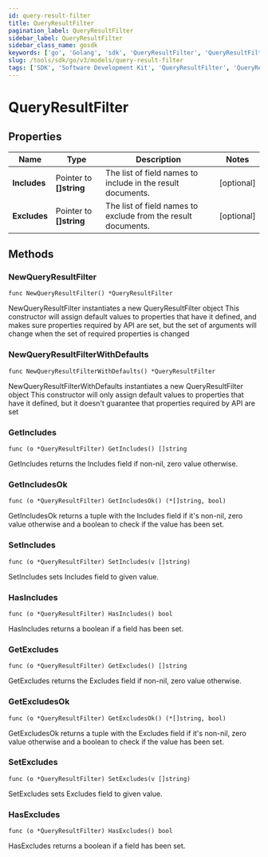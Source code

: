 ```yaml
---
id: query-result-filter
title: QueryResultFilter
pagination_label: QueryResultFilter
sidebar_label: QueryResultFilter
sidebar_class_name: gosdk
keywords: ['go', 'Golang', 'sdk', 'QueryResultFilter', 'QueryResultFilter'] 
slug: /tools/sdk/go/v3/models/query-result-filter
tags: ['SDK', 'Software Development Kit', 'QueryResultFilter', 'QueryResultFilter']
---
```


# QueryResultFilter

## Properties

Name | Type | Description | Notes
------------ | ------------- | ------------- | -------------
**Includes** | Pointer to **[]string** | The list of field names to include in the result documents. | [optional] 
**Excludes** | Pointer to **[]string** | The list of field names to exclude from the result documents. | [optional] 

## Methods

### NewQueryResultFilter

`func NewQueryResultFilter() *QueryResultFilter`

NewQueryResultFilter instantiates a new QueryResultFilter object
This constructor will assign default values to properties that have it defined,
and makes sure properties required by API are set, but the set of arguments
will change when the set of required properties is changed

### NewQueryResultFilterWithDefaults

`func NewQueryResultFilterWithDefaults() *QueryResultFilter`

NewQueryResultFilterWithDefaults instantiates a new QueryResultFilter object
This constructor will only assign default values to properties that have it defined,
but it doesn't guarantee that properties required by API are set

### GetIncludes

`func (o *QueryResultFilter) GetIncludes() []string`

GetIncludes returns the Includes field if non-nil, zero value otherwise.

### GetIncludesOk

`func (o *QueryResultFilter) GetIncludesOk() (*[]string, bool)`

GetIncludesOk returns a tuple with the Includes field if it's non-nil, zero value otherwise
and a boolean to check if the value has been set.

### SetIncludes

`func (o *QueryResultFilter) SetIncludes(v []string)`

SetIncludes sets Includes field to given value.

### HasIncludes

`func (o *QueryResultFilter) HasIncludes() bool`

HasIncludes returns a boolean if a field has been set.

### GetExcludes

`func (o *QueryResultFilter) GetExcludes() []string`

GetExcludes returns the Excludes field if non-nil, zero value otherwise.

### GetExcludesOk

`func (o *QueryResultFilter) GetExcludesOk() (*[]string, bool)`

GetExcludesOk returns a tuple with the Excludes field if it's non-nil, zero value otherwise
and a boolean to check if the value has been set.

### SetExcludes

`func (o *QueryResultFilter) SetExcludes(v []string)`

SetExcludes sets Excludes field to given value.

### HasExcludes

`func (o *QueryResultFilter) HasExcludes() bool`

HasExcludes returns a boolean if a field has been set.


